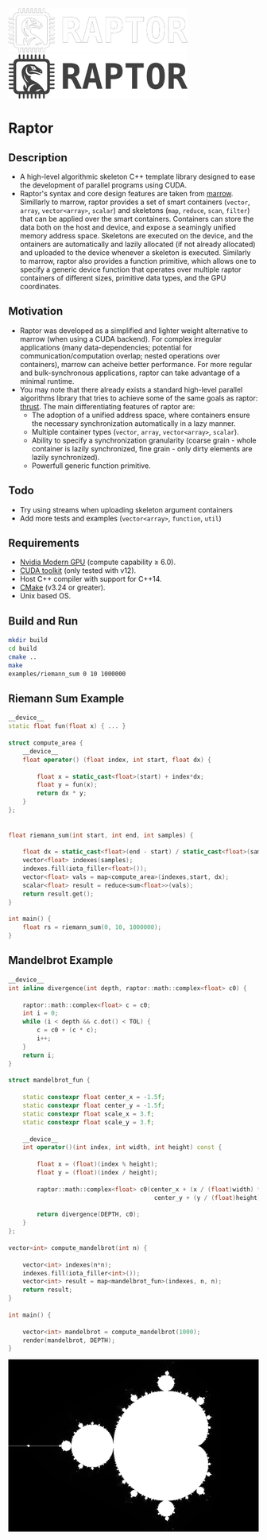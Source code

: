 ![GitHub-Mark-Light](other/raptor_text_logo_small.png#gh-dark-mode-only)
![GitHub-Mark-Dark](other/raptor_text_logo_black_small.png#gh-light-mode-only)

# Raptor

## Description

- A high-level algorithmic skeleton C++ template library designed to ease the development of parallel programs using CUDA.
- Raptor's syntax and core design features are taken from [marrow](https://docentes.fct.unl.pt/p161/software/marrow-skeleton-framework). Simillarly to marrow, raptor provides a set of smart containers (`vector`, `array`, `vector<array>`, `scalar`) and skeletons (`map`, `reduce`, `scan`, `filter`) that can be applied over the smart containers. Containers can store the data both on the host and device, and expose a seamingly unified memory address space. Skeletons are executed on the device, and the ontainers are automatically and lazily allocated (if not already allocated) and uploaded to the device whenever a skeleton is executed. Similarly to marrow, raptor also provides a function primitive, which allows one to specify a generic device function that operates over multiple raptor containers of different sizes, primitive data types, and the GPU coordinates.
## Motivation

- Raptor was developed as a simplified and lighter weight alternative to marrow (when using a CUDA backend). For complex irregular applications (many data-dependencies; potential for communication/computation overlap; nested operations over containers), marrow can acheive better performance. For more regular and bulk-synchronous applications, raptor can take advantage of a minimal runtime.
- You may note that there already exists a standard high-level parallel algorithms library that tries to achieve some of the same goals as raptor: [thrust](https://developer.nvidia.com/thrust). The main differentiating features of raptor are:
    - The adoption of a unified address space, where containers ensure the necessary synchronization automatically in a lazy manner.
    - Multiple container types (`vector`, `array`, `vector<array>`, `scalar`).
    - Ability to specify a synchronization granularity (coarse grain - whole container is lazily synchronized, fine grain - only dirty elements are lazily synchronized). 
    - Powerfull generic function primitive.

## Todo
- Try using streams when uploading skeleton argument containers
- Add more tests and examples (`vector<array>`, `function`, `util`)

## Requirements

* [Nvidia Modern GPU](https://developer.nvidia.com/cuda-gpus) (compute capability &ge; 6.0).
* [CUDA toolkit](https://developer.nvidia.com/cuda-toolkit) (only tested with v12).
* Host C++ compiler with support for C++14.
* [CMake](https://cmake.org) (v3.24 or greater).
* Unix based OS.

## Build and Run

```bash
mkdir build
cd build
cmake ..
make
examples/riemann_sum 0 10 1000000
```

## Riemann Sum Example

```c++
__device__
static float fun(float x) { ... }

struct compute_area {
    __device__
    float operator() (float index, int start, float dx) {

        float x = static_cast<float>(start) + index*dx;
        float y = fun(x);
        return dx * y;
    }
};


float riemann_sum(int start, int end, int samples) {

    float dx = static_cast<float>(end - start) / static_cast<float>(samples);
    vector<float> indexes(samples);
    indexes.fill(iota_filler<float>());
    vector<float> vals = map<compute_area>(indexes,start, dx);
    scalar<float> result = reduce<sum<float>>(vals);
    return result.get();
}

int main() {
    float rs = riemann_sum(0, 10, 1000000);
}
```

## Mandelbrot Example

```c++
__device__
int inline divergence(int depth, raptor::math::complex<float> c0) {

    raptor::math::complex<float> c = c0;
    int i = 0;
    while (i < depth && c.dot() < TOL) {
        c = c0 + (c * c);
        i++;
    }
    return i;
}

struct mandelbrot_fun {

    static constexpr float center_x = -1.5f;
    static constexpr float center_y = -1.5f;
    static constexpr float scale_x = 3.f;
    static constexpr float scale_y = 3.f;

    __device__
    int operator()(int index, int width, int height) const {

        float x = (float)(index % height);
        float y = (float)(index / height);

        raptor::math::complex<float> c0(center_x + (x / (float)width) * scale_x ,
                                         center_y + (y / (float)height) * scale_y);

        return divergence(DEPTH, c0);
    }
};

vector<int> compute_mandelbrot(int n) {

    vector<int> indexes(n*n);
    indexes.fill(iota_filler<int>());
    vector<int> result = map<mandelbrot_fun>(indexes, n, n);
    return result;
}

int main() {

    vector<int> mandelbrot = compute_mandelbrot(1000);
    render(mandelbrot, DEPTH);
}
```

![alt text](other/mandelbrot.png)
